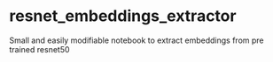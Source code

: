 # resnet_embeddings_extractor
Small and easily modifiable notebook to extract embeddings from pre trained resnet50
